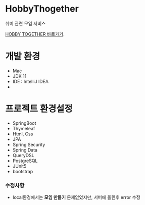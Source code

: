 # HobbyThogether
취미 관련 모임 서비스

[HOBBY TOGETHER 바로가기](http://211.110.229.7:8181/).
# 개발 환경

  - Mac
  - JDK 11
  - IDE : IntelliJ IDEA
  - 
# 프로젝트 환경설정
 - SpringBoot
 - Thymeleaf
 - Html, Css
 - JPA
 - Spring Security
 - Spring Data
 - QueryDSL
 - PostgreSQL
 - JUnit5
 - bootstrap

### 수정사항

 - local환경에서는 __모임 만들기__ 문제없었지만, 서버에 올린후 error 수정

